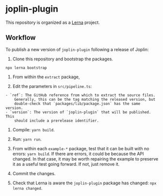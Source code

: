 # joplin-plugin

This repository is organized as a [Lerna][] project.

[Lerna]: https://lerna.js.org/


## Workflow

To publish a new version of `joplin-plugin` following a release of Joplin:

1. Clone this repository and bootstrap the packages.

  ```
  npx lerna bootstrap
  ```

1. From within the `extract` package,

  1. Edit the parameters in `src/pipeline.ts`:

    - `ref`: The GitHub reference from which to extract the source files.
        Generally, this can be the tag matching the released version, but
        double-check that `packages/lib/package.json` has the same version.
    - `version`: The version of `joplin-plugin` that will be published. This
        should include a prerelease identifier.

  1. Compile: `yarn build`.
  1. Run: `yarn run`.

1. From within each `example-*` package, test that it can be built with no
   errors: `yarn build`. If there are errors, it could be because the API
   changed. In that case, it may be worth repairing the example to preserve it
   as a useful test going forward. If not, just remove it.

1. Commit the changes.
1. Check that Lerna is aware the `joplin-plugin` package has changed: `npx lerna changed`.
